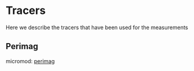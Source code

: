 # Tracers

Here we describe the tracers that have been used for the measurements

## Perimag
micromod:
[perimag](https://www.micromod.de/de/produkte-197-magnetisch_peri.html)


<!-- comment -->
